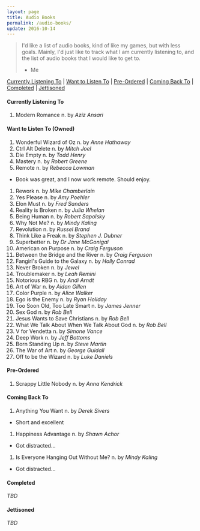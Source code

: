 ```yaml
---
layout: page
title: Audio Books
permalink: /audio-books/
update: 2016-10-14
---
```


> I'd like a list of audio books, kind of like my games, but with less
> goals.  Mainly, I'd just like to track what I am currently listening to,
> and the list of audio books that I would like to get to.
> - Me

[Currently Listening To][currently-listening-to] |
[Want to Listen To][want-to-listen-to] |
[Pre-Ordered][pre-ordered] |
[Coming Back To][coming-back-to] |
[Completed][completed] |
[Jettisoned][jettisoned]

<a id='currently-listening-to'></a>

#### Currently Listening To

1. Modern Romance n. by _Aziz Ansari_

<a id='want-to-listen-to'></a>

#### Want to Listen To (Owned)

1. Wonderful Wizard of Oz n. by _Anne Hathaway_
1. Ctrl Alt Delete n. by _Mitch Joel_
1. Die Empty n. by _Todd Henry_
1. Mastery n. by _Robert Greene_
1. Remote n. by _Rebecca Lowman_
  - Book was great, and I now work remote. Should enjoy.
1. Rework n. by _Mike Chamberlain_
1. Yes Please n. by _Amy Poehler_
1. Elon Must n. by _Fred Sanders_
1. Reality is Broken n. by _Julia Whelan_
1. Being Human n. by _Robert Sapolsky_
1. Why Not Me? n. by _Mindy Kaling_
1. Revolution n. by _Russel Brand_
1. Think Like a Freak n. by _Stephen J. Dubner_
1. Superbetter n. by _Dr Jane McGonigal_
1. American on Purpose n. by _Craig Ferguson_
1. Between the Bridge and the River n. by _Craig Ferguson_
1. Fangirl's Guide to the Galaxy n. by _Holly Conrad_
1. Never Broken n. by _Jewel_
1. Troublemaker n. by _Leah Remini_
1. Notorious RBG n. by _Andi Arndt_
1. Art of War n. by _Aidan Gillen_
1. Color Purple n. by _Alice Walker_
1. Ego is the Enemy n. by _Ryan Holiday_
1. Too Soon Old, Too Late Smart n. by _James Jenner_
1. Sex God n. by _Rob Bell_
1. Jesus Wants to Save Christians n. by _Rob Bell_
1. What We Talk About When We Talk About God n. by _Rob Bell_
1. V for Vendetta n. by _Simone Vance_
1. Deep Work n. by _Jeff Bottoms_
1. Born Standing Up n. by _Steve Martin_
1. The War of Art n. by _George Guidall_
1. Off to be the Wizard n. by _Luke Daniels_

<a id='pre-ordered'></a>

#### Pre-Ordered

1.  Scrappy Little Nobody n. by _Anna Kendrick_

<a id='coming-back-to'></a>

#### Coming Back To

1. Anything You Want n. by _Derek Sivers_
  - Short and excellent
1. Happiness Advantage n. by _Shawn Achor_
  - Got distracted... 
1. Is Everyone Hanging Out Without Me? n. by _Mindy Kaling_
  - Got distracted... 

<a id='completed'></a>

#### Completed

_TBD_

<a id='jettisoned'></a>

#### Jettisoned

_TBD_

[currently-listening-to]: #currently-listening-to
[want-to-listen-to]: #want-to-listen-to
[pre-ordered]: #pre-ordered
[coming-back-to]: #coming-back-to
[completed]: #completed
[jettisoned]: #jettisoned
